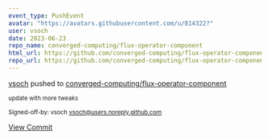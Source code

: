 ```yaml
---
event_type: PushEvent
avatar: "https://avatars.githubusercontent.com/u/814322?"
user: vsoch
date: 2023-06-23
repo_name: converged-computing/flux-operator-component
html_url: https://github.com/converged-computing/flux-operator-component/commit/bd49ec6352049f9a0782b047dc28fb96ed36722c
repo_url: https://github.com/converged-computing/flux-operator-component
---
```


<a href='https://github.com/vsoch' target='_blank'>vsoch</a> pushed to <a href='https://github.com/converged-computing/flux-operator-component' target='_blank'>converged-computing/flux-operator-component</a>

<small>update with more tweaks

Signed-off-by: vsoch <vsoch@users.noreply.github.com></small>

<a href='https://github.com/converged-computing/flux-operator-component/commit/bd49ec6352049f9a0782b047dc28fb96ed36722c' target='_blank'>View Commit</a>